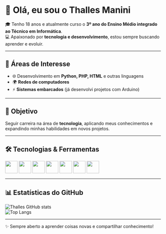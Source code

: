 # 👋 Olá, eu sou o Thalles Manini  

🎓 Tenho 18 anos e atualmente curso o **3º ano do Ensino Médio integrado ao Técnico em Informática**.  
💻 Apaixonado por **tecnologia e desenvolvimento**, estou sempre buscando aprender e evoluir.  

---

## 🚀 Áreas de Interesse  
- 🌐 Desenvolvimento em **Python, PHP, HTML** e outras linguagens  
- 🌍 **Redes de computadores**  
- ⚡ **Sistemas embarcados** (já desenvolvi projetos com Arduino)  

---

## 🎯 Objetivo  
Seguir carreira na área de **tecnologia**, aplicando meus conhecimentos e expandindo minhas habilidades em novos projetos.  

---

## 🛠️ Tecnologias & Ferramentas  
<div>
  <img src="https://cdn.jsdelivr.net/gh/devicons/devicon/icons/python/python-original.svg" width="40" height="40"/>
  <img src="https://cdn.jsdelivr.net/gh/devicons/devicon/icons/php/php-original.svg" width="40" height="40"/>
  <img src="https://cdn.jsdelivr.net/gh/devicons/devicon/icons/html5/html5-original.svg" width="40" height="40"/>
  <img src="https://cdn.jsdelivr.net/gh/devicons/devicon/icons/css3/css3-original.svg" width="40" height="40"/>
  <img src="https://cdn.jsdelivr.net/gh/devicons/devicon/icons/javascript/javascript-original.svg" width="40" height="40"/>
  <img src="https://cdn.jsdelivr.net/gh/devicons/devicon/icons/arduino/arduino-original.svg" width="40" height="40"/>
  <img src="https://cdn.jsdelivr.net/gh/devicons/devicon/icons/linux/linux-original.svg" width="40" height="40"/>
</div>  

---

## 📊 Estatísticas do GitHub  
![Thalles GitHub stats](https://github-readme-stats.vercel.app/api?username=thallesmanini&show_icons=true&theme=tokyonight)  
![Top Langs](https://github-readme-stats.vercel.app/api/top-langs/?username=thallesmanini&layout=compact&theme=tokyonight)  

---

✨ Sempre aberto a aprender coisas novas e compartilhar conhecimento!  
